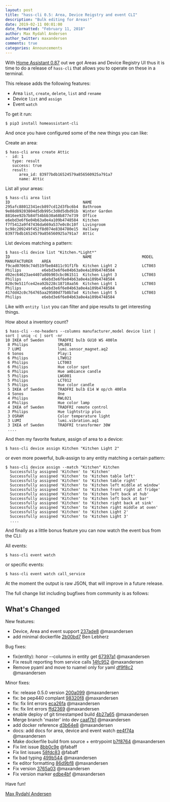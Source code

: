 ```yaml
---
layout: post
title: "hass-cli 0.5: Area, Device Reigstry and event CLI"
description: "Bulk editing for Areas!"
date: 2019-02-11 00:01:00
date_formatted: "February 11, 2018"
author: Max Rydahl Andersen
author_twitter: maxandersen
comments: true
categories: Announcements
---
```


With [Home Assistant 0.87][hass-087] out we got Areas and Device Registry UI thus
it is time to do a release of `hass-cli` that allows you to operate on these in a terminal.

This release adds the following features:

 - Area `list`, `create`, `delete`, `list` and `rename`
 - Device `list` and `assign`
 - Event `watch`
 
To get it run:

    $ pip3 install homeassistant-cli
    
And once you have configured some of the new things you can like:

Create an area: 

    $ hass-cli area create Attic
    -  id: 1
       type: result
       success: true
       result:
          area_id: 83977bdb16524579a856560925a791a7
          name: Attic

List all your areas:

    $ hass-cli area list
    ID                                NAME
    295afc88012341ecb897cd12d3fbc6b4  Bathroom
    9e08d89203804d5db995c3d0d5dbd91b  Winter Garden
    8816ee92b7b84f54bbb30a68b877e739  Office
    e6ebd3e6f6e04b63a0e4a109b4748584  Kitchen
    f7f5412a9f47436da669a537e0c0c10f  Livingroom
    bc98c209249f452f8d074e8384780e15  Hallway
    83977bdb16524579a856560925a791a7  Attic

List devices matching a pattern:

    $ hass-cli device list "Kitchen.*Light*"
    ID                                NAME                      MODEL                    MANUFACTURER    AREA
    f9cad07069c74d519fbe84811c91f1fb  Kitchen Light 2           LCT003                   Philips         e6ebd3e6f6e04b63a0e4a109b4748584
    d02ec64623ae4407a80b903cbc061511  Kitchen Light 3           LCT003                   Philips         e6ebd3e6f6e04b63a0e4a109b4748584
    820c9e511fce42ea92b228c18710aa56  Kitchen Light 1           LCT003                   Philips         e6ebd3e6f6e04b63a0e4a109b4748584
    417dd42c0c764765aa29580d77b8b7ad  Kitchen Light 5           LCT003                   Philips         e6ebd3e6f6e04b63a0e4a109b4748584

Like with `entity list` you can filter and pipe results to get interesting things.

How about a inventory count? 

    $ hass-cli --no-headers --columns manufacturer,model device list | sort | uniq -c | sort -nr
    10 IKEA of Sweden      TRADFRI bulb GU10 WS 400lm
     8 Philips             SML001
     7 LUMI                lumi.sensor_magnet.aq2
     6 Sonos               Play:1
     6 Philips             LTW012
     6 Philips             LCT003
     6 Philips             Hue color spot
     6 Philips             Hue ambiance candle
     5 Philips             LWG001
     5 Philips             LCT012
     5 Philips             Hue color candle
     5 IKEA of Sweden      TRADFRI bulb E14 W op/ch 400lm
     4 Sonos               One
     4 Philips             RWL021
     4 Philips             Hue color lamp
     4 IKEA of Sweden      TRADFRI remote control
     3 Philips             Hue lightstrip plus
     3 OSRAM               Color temperature light
     3 LUMI                lumi.vibration.aq1
     3 IKEA of Sweden      TRADFRI transformer 30W
     ....
     
And then my favorite feature, assign of area to a device:

    $ hass-cli device assign Kitchen "Kitchen Light 2"
    
or even more powerful, bulk-assign to any entity matching a certain pattern:

    $ hass-cli device assign --match "Kitchen" Kitchen
      Successfully assigned 'Kitchen' to 'Kitchen'
      Successfully assigned 'Kitchen' to 'Kitchen table left'
      Successfully assigned 'Kitchen' to 'Kitchen table right'
      Successfully assigned 'Kitchen' to 'Kitchen left middle at window'
      Successfully assigned 'Kitchen' to 'Kitchen front right at fridge'
      Successfully assigned 'Kitchen' to 'Kitchen left back at hub'
      Successfully assigned 'Kitchen' to 'Kitchen left back at bar'
      Successfully assigned 'Kitchen' to 'Kitchen right back at sink'
      Successfully assigned 'Kitchen' to 'Kitchen right middle at oven'
      Successfully assigned 'Kitchen' to 'Kitchen Light 2'
      Successfully assigned 'Kitchen' to 'Kitchen Light 3'
      .... 
      
And finally as a little bonus feature you can now watch the event bus from the CLI:

All events: 

    $ hass-cli event watch
    
or specific events:

    $ hass-cli event watch call_service
    
At the moment the output is raw JSON, that will improve in a future release.

The full change list including bugfixes from community is as follows:

## What's Changed

New features:

* Device, Area and event support [237ade8](http://github.com/homeassistant/homeassistant-cli/commit/237ade81372d25bfb3655c6a9f10d4aa697cad2e) @maxandersen
* add minimal dockerfile [2b00bd7](http://github.com/homeassistant/homeassistant-cli/commit/2b00bd7e5b865775e7787c9cedf8d9c17d5f68cb) Ben Lebherz

Bug fixes:

* fix(entity): honor --columns in entity get [67397a1](http://github.com/homeassistant/homeassistant-cli/commit/67397a102295381d5d9101a51764643a3668e1e6) @maxandersen
* Fix result reporting from service calls [14fc952](http://github.com/homeassistant/homeassistant-cli/commit/14fc9527ec0861a7dd26e185f4937bf9aace7f07) @maxandersen
* Remove pyaml and move to ruamel only for yaml [df9f8c2](http://github.com/homeassistant/homeassistant-cli/commit/df9f8c23fa9993f16c735159634f29d2a50e1a43) @maxandersen

Minor fixes:

* fix: release 0.5.0 version [200a099](http://github.com/homeassistant/homeassistant-cli/commit/200a099d066f2f5b34cce986e29952f4b6bb6594) @maxandersen
* fix: be pep440 complant [98320f8](http://github.com/homeassistant/homeassistant-cli/commit/98320f888b75c8a091c5d19b154cac5b2946ac7b) @maxandersen
* fix: fix lint errors [eca26fa](http://github.com/homeassistant/homeassistant-cli/commit/eca26fa4c2ebd0637a75a221dc17af60210bd0b3) @maxandersen
* fix: fix lint errors [ffd2369](http://github.com/homeassistant/homeassistant-cli/commit/ffd23695cace01e872590fba06dedab63a56693f) @maxandersen
* enable deploy of git timestamped build [4b27a65](http://github.com/homeassistant/homeassistant-cli/commit/4b27a65a2ddab302d97253b677df55739696c6d7) @maxandersen
* Merge branch 'master' into dev [caaf7b1](http://github.com/homeassistant/homeassistant-cli/commit/caaf7b160f1bc7f7854d82ecdb35d0954c5e7ea8) @maxandersen
* add docker reference [d3b64e8](http://github.com/homeassistant/homeassistant-cli/commit/d3b64e886f2a3380e0c4dceb0ea5a5c7d8e7eedc) @maxandersen
* docs: add docs for area, device and event watch [ee4f74a](http://github.com/homeassistant/homeassistant-cli/commit/ee4f74af87ec810a135c66d0d193a14242213328) @maxandersen
* Make dockerfile build from source + entrypoint [b7f8764](http://github.com/homeassistant/homeassistant-cli/commit/b7f876420df65b07a6b2a99c0e7dc7635711c1cd) @maxandersen
* Fix lint issue [8bb0c9e](http://github.com/homeassistant/homeassistant-cli/commit/8bb0c9e4d62ff364f54e1561573e37c7517a46c9) @fabaff
* Fix lint issues [58fdc83](http://github.com/homeassistant/homeassistant-cli/commit/58fdc835978f0448d43e43595379c32c161f3af3) @fabaff
* fix bad typing [499b544](http://github.com/homeassistant/homeassistant-cli/commit/499b5449b0441b546ea48aff212754433457dbd5) @maxandersen
* fix editor formatting [86d9bf8](http://github.com/homeassistant/homeassistant-cli/commit/86d9bf8bf6bfb5bec1a9f28177c105f84912a91b) @maxandersen
* Fix version [3765a03](http://github.com/homeassistant/homeassistant-cli/commit/3765a03ccf11f0865baa7e70937279bcaa245352) @maxandersen
* Fix version marker [edbe4bf](http://github.com/homeassistant/homeassistant-cli/commit/edbe4bf42e7d0993d68a367ca04ad80217aac395) @maxandersen

Have fun!

[Max Rydahl Andersen][@maxandersen]


[@maxandersen]: https://xam.dk/about
[hass-087]: https://www.home-assistant.io/blog/2019/02/06/release-87/
